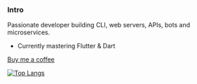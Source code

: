 ### Intro
Passionate developer building CLI, web servers, APIs, bots and microservices.
- Currently mastering Flutter & Dart

<a href="https://z3ntl3.pix4.dev">Buy me a coffee</a>

[![Top Langs](https://github-readme-stats.vercel.app/api/top-langs/?username=z3ntl3&hide=html,css,ejs,javascript&langs_count=3&show_icons=true&theme=dark&layout=compact&custom_title=On%20Github)](https://github.com/Z3NTL3)
